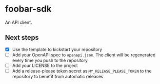 # foobar-sdk

An API client.

## Next steps

- [x] Use the template to kickstart your repository
- [ ] Add your OpenAPI spec to `openapi.json`. The client will be regenerated  every time you push to the repository
- [ ] Add your LICENSE to the project
- [ ] Add a release-please token secret as `MY_RELEASE_PLEASE_TOKEN` to the repository to benefit from automatic releases